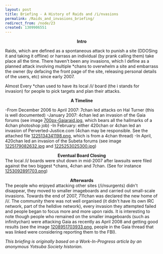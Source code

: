 ```yaml
---
layout: post
title: Briefing - A History of Raids and /i/nvasions
permalink: /Raids_and_invasions_briefing/
redirect_from: /node/23
created: 1309906551
---
```

<b><center>Intro</center></b>

Raids, which are defined as a spontaneous attack to punish a site (DDOSing it and taking it offline) or harrass an individual (by prank calling them) take place all the time.  There haven't been any invasions, which I define as a planned attack involving multiple *chans to overwhelm a site and embarrass the owner (by defacing the front page of the site, releasing personal details of the users, etc) since early 2007.

Almost Every *chan used to have its local /i/ board (the i stands for invasion) for people to pick targets and plan their attacks.

<b><center>A Timeline</center></b>

-From December 2006 to April 2007: 7chan led attacks on Hal Turner (this is well documented)
-January 2007: 4chan led an invasion of the Gaia forums (see image <a href= http://www.yotsubasociety.org/images/briefing/raidsandinvasions/700px-Gaiaraid.jpg>700px-Gaiaraid.jpg</a>, which bears all the hallmarks of a 4chan photoshop job)
-In February: either 420chan or 4chan led an invasion of Perverted-Justice.com (4chan may be responsible. See the attached file <a href= http://www.yotsubasociety.org/images/briefing/raidsandinvasions/1225134341198.png>1225134341198.png</a>, which is from a 4chan thread)
-In April, 420chan led an invasion of the Subeta forums (see image <a href= http://www.yotsubasociety.org/images/briefing/raidsandinvasions/1225179082632.jpg>1225179082632.jpg</a> and <a href= http://www.yotsubasociety.org/images/briefing/raidsandinvasions/1225253025300.jpg>1225253025300.jpg</a>)

<b><center>Eventual Board Closing</center></b>
The local /i/ boards were shut down in mid-2007 after lawsuits were filed against the two biggest *chans, 4chan and 7chan. (See for instance <a href= http://www.yotsubasociety.org/images/briefing/raidsandinvasions/1253092891703.png>1253092891703.png</a>)


<center><b>Afterwards</center></b>
The people who enjoyed attacking other sites (/i/nsurgents) didn't disappear, they moved to smaller imageboards and carried out small-scale invasions. Towards the end of 2007, 711chan was declared the new home of /i/. The community there was not well organised (it didn't have its own IRC network, part of the helldive network), every invasion they attempted failed and people began to focus more and more upon raids. It is interesting to note though people who remained on the smaller imageboards (such as infinitychan) were attacking Gaia as recently as April 2008 and getting good results (see the image <a href= http://www.yotsubasociety.org/images/briefing/raidsandinvasions/1208951703933.png>1208951703933.png</a>, people in the Gaia thread that was linked were considering reporting them to the FBI).

<i>This briefing is originally based on a Work-In-Progress article by an anonymous Yotsuba Society historian.</i>
